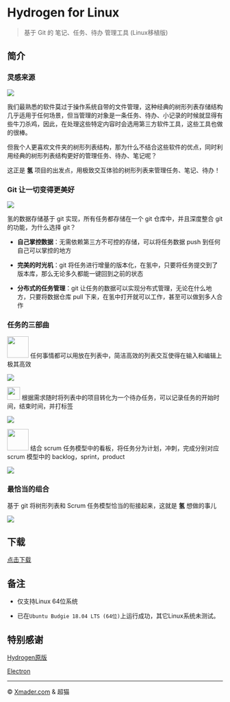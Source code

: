 # Hydrogen for Linux

> 基于 Git 的 笔记、任务、待办 管理工具 (Linux移植版)

## 简介

### 灵感来源 

![](http://origingroup.tech/imgs/sec1-branding.png)

我们最熟悉的软件莫过于操作系统自带的文件管理，这种经典的树形列表存储结构几乎适用于任何场景，但当管理的对象是一条任务、待办、小记录的时候就显得有些牛刀杀鸡，因此，在处理这些特定内容时会选用第三方软件工具，这些工具也做的很棒。

但我个人更喜欢文件夹的树形列表结构，那为什么不结合这些软件的优点，同时利用经典的树形列表结构更好的管理任务、待办、笔记呢？

这正是 **氢** 项目的出发点，用极致交互体验的树形列表来管理任务、笔记、待办！

### Git 让一切变得更美好 

![](http://origingroup.tech/imgs/history.png)

氢的数据存储基于 git 实现，所有任务都存储在一个 git 仓库中，并且深度整合 git 的功能，为什么选择 git？

* **自己掌控数据**：无需依赖第三方不可控的存储，可以将任务数据 push 到任何自己可以掌控的地方

* **完美的时光机**：git 将任务进行增量的版本化，在氢中，只要将任务提交到了版本库，那么无论多久都能一键回到之前的状态

* **分布式的任务管理**：git 让任务的数据可以实现分布式管理，无论在什么地方，只要将数据仓库 pull 下来，在氢中打开就可以工作，甚至可以做到多人合作

### 任务的三部曲 

<img src="http://origingroup.tech/imgs/task-step-1.png" style="width: 50px;"> 任何事情都可以用放在列表中，简洁高效的列表交互使得在输入和编辑上极其高效

![](http://origingroup.tech/imgs/flowy.png)

<img src="http://origingroup.tech/imgs/task-step-2.png" style="width: 30px;"> 根据需求随时将列表中的项目转化为一个待办任务，可以记录任务的开始时间，结束时间，并打标签

![](http://origingroup.tech/imgs/detail.png)

<img src="http://origingroup.tech/imgs/task-step-3.png" style="width: 50px;"> 结合 scrum 任务模型中的看板，将任务分为计划，冲刺，完成分别对应 scrum 模型中的 backlog，sprint，product

![](http://origingroup.tech/imgs/kanban.png)

### 最恰当的组合 

基于 git 将树形列表和 Scrum 任务模型恰当的衔接起来，这就是 **氢** 想做的事儿 

![](http://origingroup.tech/imgs/main.png)

## 下载

[点击下载](https://xmader.oss-cn-shanghai.aliyuncs.com/hydrogen_linux-master.zip)


## 备注

* 仅支持Linux 64位系统

* 已在`Ubuntu Budgie 18.04 LTS (64位)`上运行成功，其它Linux系统未测试。

## 特别感谢

[Hydrogen原版](http://origingroup.tech)

[Electron](https://electronjs.org/)

---

© [Xmader.com](https://www.xmader.com/) & 超猫